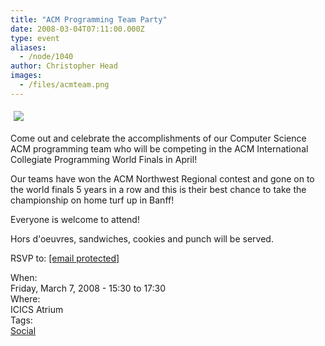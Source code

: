 ```yaml
---
title: "ACM Programming Team Party"
date: 2008-03-04T07:11:00.000Z
type: event
aliases:
  - /node/1040
author: Christopher Head
images:
  - /files/acmteam.png
---
```


<div class="field field-name-body field-type-text-with-summary field-label-hidden"><div class="field-items"><div class="field-item even"><p><img src="/files/acmteam.png" vspace="5" hspace="5"></p>
<p>Come out and celebrate the accomplishments of our Computer Science ACM programming team who will be competing in the ACM International Collegiate Programming World Finals in April!</p>
<p>Our teams have won the ACM Northwest Regional contest and gone on to the world finals 5 years in a row and this is their best chance to take the championship on home turf up in Banff!</p>
<p>Everyone is welcome to attend!</p>
<p>Hors d&apos;oeuvres, sandwiches, cookies and punch will be served.</p>
<p>RSVP to: <a href="/cdn-cgi/l/email-protection#600c190f0e130d2003134e1502034e0301"><span class="__cf_email__" data-cfemail="18746177766b75587b6b366d7a7b367b79">[email&#xA0;protected]</span></a></p>
</div></div></div><div class="field field-name-field-dates field-type-datetime field-label-above"><div class="field-label">When:&#xA0;</div><div class="field-items"><div class="field-item even"><span class="date-display-single">Friday, March 7, 2008 - <span class="date-display-range"><span class="date-display-start">15:30</span> to <span class="date-display-end">17:30</span></span></span></div></div></div><div class="field field-name-field-location field-type-text field-label-above"><div class="field-label">Where:&#xA0;</div><div class="field-items"><div class="field-item even">ICICS Atrium</div></div></div>    <footer>
    <div class="field field-name-field-tags field-type-taxonomy-term-reference field-label-above"><div class="field-label">Tags:&#xA0;</div><div class="field-items"><div class="field-item even"><a href="/social">Social</a></div></div></div>      </footer>